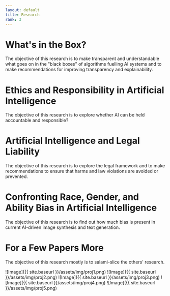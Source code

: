 ```yaml
---
layout: default
title: Research
rank: 3
---
```

# What's in the Box?
The objective of this research is to make transparent and understandable what goes on in the "black boxes" of algorithms fuelling AI systems and to make recommendations for improving transparency and explainability.

# Ethics and Responsibility in Artificial Intelligence
The objective of this research is to explore whether AI can be held accountable and responsible?

# Artificial Intelligence and Legal Liability
The objective of this research is to explore the legal framework and to make recommendations to ensure that harms and law violations are avoided or prevented.

# Confronting Race, Gender, and Ability Bias in Artificial Intelligence
The objective of this research is to find out how much bias is present in current AI-driven image synthesis and text generation.

# For a Few Papers More
The objective of this research mostly is to salami-slice the others' research.

![Image]({{ site.baseurl }}/assets/img/proj1.png)
![Image]({{ site.baseurl }}/assets/img/proj2.png)
![Image]({{ site.baseurl }}/assets/img/proj3.png)
![Image]({{ site.baseurl }}/assets/img/proj4.png)
![Image]({{ site.baseurl }}/assets/img/proj5.png)
